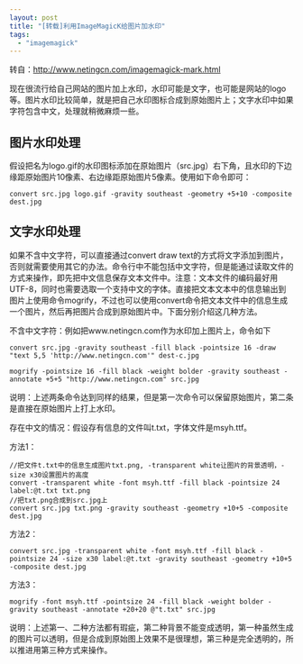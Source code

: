```yaml
---
layout: post
title: "[转载]利用ImageMagicK给图片加水印"
tags:
  - "imagemagick"
---
```



转自：<http://www.netingcn.com/imagemagick-mark.html>

现在很流行给自己网站的图片加上水印，水印可能是文字，也可能是网站的logo等。图片水印比较简单，就是把自己水印图标合成到原始图片上；文字水印中如果字符包含中文，处理就稍微麻烦一些。

## 图片水印处理

假设把名为logo.gif的水印图标添加在原始图片（src.jpg）右下角，且水印的下边缘距原始图片10像素、右边缘距原始图片5像素。使用如下命令即可：

    convert src.jpg logo.gif -gravity southeast -geometry +5+10 -composite dest.jpg

## 文字水印处理

如果不含中文字符，可以直接通过convert draw text的方式将文字添加到图片，否则就需要使用其它的办法。命令行中不能包括中文字符，但是能通过读取文件的方式来操作，即先把中文信息保存文本文件中。注意：文本文件的编码最好用UTF-8，同时也需要选取一个支持中文的字体。直接把文本文本中的信息输出到图片上使用命令mogrify，不过也可以使用convert命令把文本文件中的信息生成一个图片，然后再把图片合成到原始图片中。下面分别介绍这几种方法。

不含中文字符：例如把www.netingcn.com作为水印加上图片上，命令如下

    convert src.jpg -gravity southeast -fill black -pointsize 16 -draw "text 5,5 'http://www.netingcn.com'" dest-c.jpg

    mogrify -pointsize 16 -fill black -weight bolder -gravity southeast -annotate +5+5 "http://www.netingcn.com" src.jpg

说明：上述两条命令达到同样的结果，但是第一次命令可以保留原始图片，第二条是直接在原始图片上打上水印。

存在中文的情况：假设存有信息的文件叫t.txt，字体文件是msyh.ttf。

方法1：

    //把文件t.txt中的信息生成图片txt.png, -transparent white让图片的背景透明，-size x30设置图片的高度
    convert -transparent white -font msyh.ttf -fill black -pointsize 24 label:@t.txt txt.png
    //把txt.png合成到src.jpg上
    convert src.jpg txt.png -gravity southeast -geometry +10+5 -composite dest.jpg

方法2：

    convert src.jpg -transparent white -font msyh.ttf -fill black -pointsize 24 -size x30 label:@t.txt -gravity southeast -geometry +10+5 -composite dest.jpg

方法3：

    mogrify -font msyh.ttf -pointsize 24 -fill black -weight bolder -gravity southeast -annotate +20+20 @"t.txt" src.jpg

说明：上述第一、二种方法都有瑕疵，第二种背景不能变成透明，第一种虽然生成的图片可以透明，但是合成到原始图上效果不是很理想，第三种是完全透明的，所以推进用第三种方式来操作。
